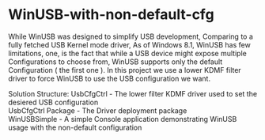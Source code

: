 WinUSB-with-non-default-cfg
===========================

While WinUSB was designed to simplify USB development, Comparing to a fully fetched USB Kernel mode driver, As of 
Windows 8.1, WinUSB has few limitations, one, is the fact that while a USB device might expose multiple Configurations 
to choose from, WinUSB supports only the default Configuration ( the first one ).
In this project we use a lower KDMF filter driver to force WinUSB to use the USB configuration we want.

Solution Structure:
UsbCfgCtrl -          The lower filter KDMF driver used to set the desiered USB configuration<br />
UsbCfgCtrl Package -  The Driver deployment package<br />
WinUSBSimple -        A simple Console application demonstrating WinUSB usage with the non-default configuration<br />
